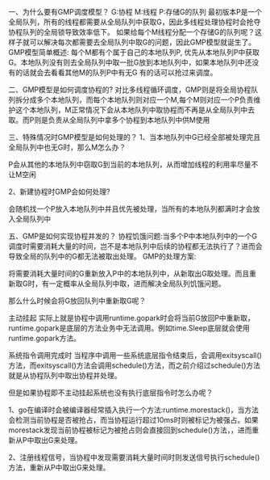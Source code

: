 一、为什么要有GMP调度模型？
G:协程 M:线程 P:存储G的队列
最初版本P是一个全局队列，所有的线程都需要从全局队列中获取G，因此多线程处理协程时会抢夺协程队列的全局锁导致效率低下。
如果给每个M线程分配一个存储G的队列呢？这样子就可以解决每次都需要去全局队列中取G的问题，因此GMP模型就诞生了。
GMP模型简单概述:
每个M都有个属于自己的本地队列P, 优先从本地队列P中获取G。本地队列没有则去全局队列中取一批G放到本地队列中，如果本地队列中还没有的话就会去看看其他M的队列P中有无G 有的话可以抢过来调度。

二、GMP模型是如何调度协程的?
对比多线程循环调度，GMP则是将全局协程队列拆分成多个本地队列，而每个本地队列则对应一个M,每个M则对应一个P负责维护这个本地队列，M正常情况下会从本地队列中取协程而不再是从全局队列中去取。而P则是负责从全局队列中拿多个协程到本地队列中供M使用

三、特殊情况时GMP模型是如何处理的？
1、当本地队列中G已经全部被处理完且全局队列中也无G时，那么M怎么办？

P会从其他的本地队列中窃取G到当前的本地队列，从而增加线程的利用率尽量不让M空闲

2、新建协程时GMP会如何处理?

会随机找一个P放入本地队列中并且优先被处理，当所有的本地队列都满时才会放入全局队列中

五、GMP是如何实现协程并发的？
协程饥饿问题:当多个P中本地队列中的一个G调度时需要消耗大量的时间，岂不是本地队列中后续的协程都无法执行了？进而会导致全局的队列中的G都无法被取出处理。
GMP的处理方案:

将需要消耗大量时间的G重新放入P中的本地队列中，从新取出G取处理。而且重新取G时，有一定概率从全局队列中取，进而解决全局队列饥饿问题。

那么什么时候会将G放回队列中重新取G呢？

主动挂起
实际上就是协程中调用runtime.gopark时会将当前G放回P中重新取，runtime.gopark是底层的方法业务中无法调用。例如time.Sleep底层就会使用runtime.gopark方法。

系统指令调用完成时
当程序中调用一些系统底层指令结束后，会调用exitsyscall()方法，而exitsyscall()方法会调用schedule()方法，而之前介绍过schedule()方法就是从协程队列中取出协程并处理。

但是如果协程即不主动挂起系统也没有执行底层指令时怎么办呢？

1、go在编译时会被编译器经常插入执行一个方法:runtime.morestack()，当方法会检测当前协程是否被抢占，而当协程运行超过10ms时则被标记为被强占。如果morestack发现当前协程被标记为被抢占则会直接回到schedule()方法，，进而重新从P中取出G来处理。

2、注册线程信号，当协程中发现需要消耗大量时间时则发送信号执行schedule()方法，重新从P中取出G来处理。